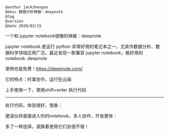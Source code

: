 
```markdown
@author jackzhenguo
@desc 数据分析神器：deepnote
@tag
@version 
@date 2020/03/15
```

一个和 jupyter notebook很像的神器：deepnote

jupyter notebook 是运行 python 非常好用的笔记本之一，尤其作数据分析、数据科学领域应用广泛。最近发现一款兼容 jupyter notebook，极好用的notebook: deepnote

使用也是免费！https://deepnote.com/

它的特点：时事协作，运行在云端

上手使用一下，使用shift+enter 执行代码

------

  执行代码，体验很好，很香：

邀请伙伴直接进入你的notebook，多人协作，开发更快：

多了一种选择，调换着使用它们会很不错！